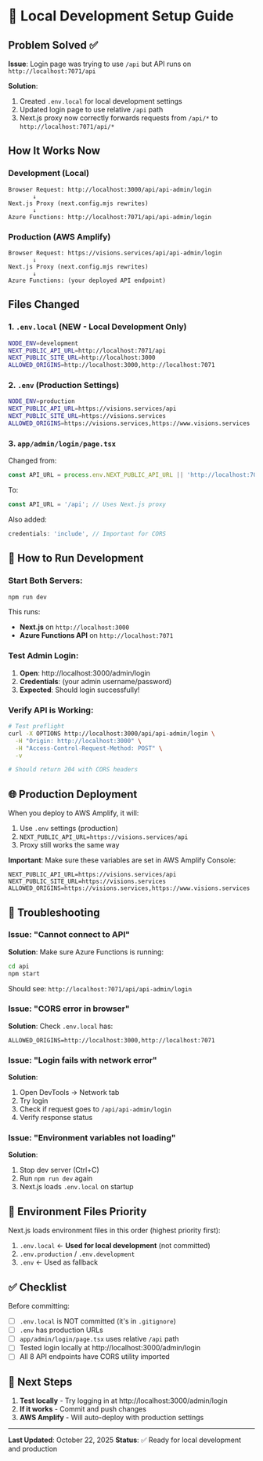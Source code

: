 # 🔧 Local Development Setup Guide

## Problem Solved ✅

**Issue**: Login page was trying to use `/api` but API runs on `http://localhost:7071/api`

**Solution**: 
1. Created `.env.local` for local development settings
2. Updated login page to use relative `/api` path
3. Next.js proxy now correctly forwards requests from `/api/*` to `http://localhost:7071/api/*`

## How It Works Now

### Development (Local)
```
Browser Request: http://localhost:3000/api/api-admin/login
       ↓
Next.js Proxy (next.config.mjs rewrites)
       ↓
Azure Functions: http://localhost:7071/api/api-admin/login
```

### Production (AWS Amplify)
```
Browser Request: https://visions.services/api/api-admin/login
       ↓
Next.js Proxy (next.config.mjs rewrites)
       ↓
Azure Functions: (your deployed API endpoint)
```

## Files Changed

### 1. `.env.local` (NEW - Local Development Only)
```bash
NODE_ENV=development
NEXT_PUBLIC_API_URL=http://localhost:7071/api
NEXT_PUBLIC_SITE_URL=http://localhost:3000
ALLOWED_ORIGINS=http://localhost:3000,http://localhost:7071
```

### 2. `.env` (Production Settings)
```bash
NODE_ENV=production
NEXT_PUBLIC_API_URL=https://visions.services/api
NEXT_PUBLIC_SITE_URL=https://visions.services
ALLOWED_ORIGINS=https://visions.services,https://www.visions.services
```

### 3. `app/admin/login/page.tsx`
Changed from:
```typescript
const API_URL = process.env.NEXT_PUBLIC_API_URL || 'http://localhost:7071/api';
```

To:
```typescript
const API_URL = '/api'; // Uses Next.js proxy
```

Also added:
```typescript
credentials: 'include', // Important for CORS
```

## 🚀 How to Run Development

### Start Both Servers:
```bash
npm run dev
```

This runs:
- **Next.js** on `http://localhost:3000`
- **Azure Functions API** on `http://localhost:7071`

### Test Admin Login:

1. **Open**: http://localhost:3000/admin/login
2. **Credentials**: (your admin username/password)
3. **Expected**: Should login successfully!

### Verify API is Working:

```bash
# Test preflight
curl -X OPTIONS http://localhost:3000/api/api-admin/login \
  -H "Origin: http://localhost:3000" \
  -H "Access-Control-Request-Method: POST" \
  -v

# Should return 204 with CORS headers
```

## 🌐 Production Deployment

When you deploy to AWS Amplify, it will:
1. Use `.env` settings (production)
2. `NEXT_PUBLIC_API_URL=https://visions.services/api`
3. Proxy still works the same way

**Important**: Make sure these variables are set in AWS Amplify Console:
```
NEXT_PUBLIC_API_URL=https://visions.services/api
NEXT_PUBLIC_SITE_URL=https://visions.services
ALLOWED_ORIGINS=https://visions.services,https://www.visions.services
```

## 🐛 Troubleshooting

### Issue: "Cannot connect to API"
**Solution**: Make sure Azure Functions is running:
```bash
cd api
npm start
```
Should see: `http://localhost:7071/api/api-admin/login`

### Issue: "CORS error in browser"
**Solution**: Check `.env.local` has:
```
ALLOWED_ORIGINS=http://localhost:3000,http://localhost:7071
```

### Issue: "Login fails with network error"
**Solution**: 
1. Open DevTools → Network tab
2. Try login
3. Check if request goes to `/api/api-admin/login`
4. Verify response status

### Issue: "Environment variables not loading"
**Solution**: 
1. Stop dev server (Ctrl+C)
2. Run `npm run dev` again
3. Next.js loads `.env.local` on startup

## 📁 Environment Files Priority

Next.js loads environment files in this order (highest priority first):
1. `.env.local` ← **Used for local development** (not committed)
2. `.env.production` / `.env.development`
3. `.env` ← Used as fallback

## ✅ Checklist

Before committing:
- [ ] `.env.local` is NOT committed (it's in `.gitignore`)
- [ ] `.env` has production URLs
- [ ] `app/admin/login/page.tsx` uses relative `/api` path
- [ ] Tested login locally at http://localhost:3000/admin/login
- [ ] All 8 API endpoints have CORS utility imported

## 🎯 Next Steps

1. **Test locally** - Try logging in at http://localhost:3000/admin/login
2. **If it works** - Commit and push changes
3. **AWS Amplify** - Will auto-deploy with production settings

---

**Last Updated**: October 22, 2025
**Status**: ✅ Ready for local development and production
